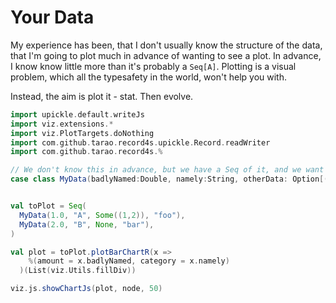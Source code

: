 # Your Data

My experience has been, that I don't usually know the structure of the data, that I'm going to plot much in advance of wanting to see a plot. In advance, I know know little more than it's probably a `Seq[A]`. Plotting is a visual problem, which all the typesafety in the world, won't help you with.

Instead, the aim is plot it - stat. Then evolve.

```scala mdoc:js
import upickle.default.writeJs
import viz.extensions.*
import viz.PlotTargets.doNothing
import com.github.tarao.record4s.upickle.Record.readWriter
import com.github.tarao.record4s.%

// We don't know this in advance, but we have a Seq of it, and we want a bar chart.
case class MyData(badlyNamed:Double, namely:String, otherData: Option[(Int,Int)], extraneous: String)


val toPlot = Seq(
  MyData(1.0, "A", Some((1,2)), "foo"),
  MyData(2.0, "B", None, "bar"),
)

val plot = toPlot.plotBarChartR(x =>
    %(amount = x.badlyNamed, category = x.namely)
  )(List(viz.Utils.fillDiv))

viz.js.showChartJs(plot, node, 50)

```





